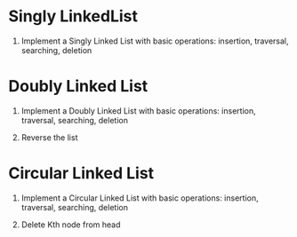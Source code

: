 # Singly LinkedList

1. Implement a Singly Linked List with basic operations: insertion, traversal, searching, deletion

# Doubly Linked List

1. Implement a Doubly Linked List with basic operations: insertion, traversal, searching, deletion

2. Reverse the list

# Circular Linked List

1. Implement a Circular Linked List with basic operations: insertion, traversal, searching, deletion

2. Delete Kth node from head
